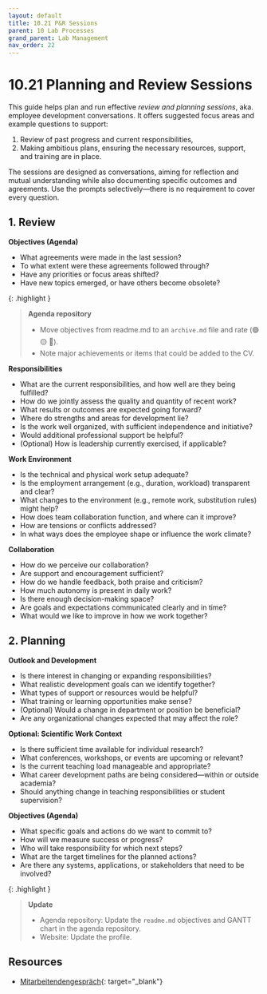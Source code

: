 ```yaml
---
layout: default
title: 10.21 P&R Sessions
parent: 10 Lab Processes
grand_parent: Lab Management
nav_order: 22
---
```


# 10.21 Planning and Review Sessions

This guide helps plan and run effective *review and planning sessions*, aka. employee development conversations. It offers suggested focus areas and example questions to support:

1. Review of past progress and current responsibilities,  
2. Making ambitious plans, ensuring the necessary resources, support, and training are in place.

The sessions are designed as conversations, aiming for reflection and mutual understanding while also documenting specific outcomes and agreements. Use the prompts selectively—there is no requirement to cover every question.

## 1. Review

**Objectives (Agenda)**

- What agreements were made in the last session?
- To what extent were these agreements followed through?
- Have any priorities or focus areas shifted?
- Have new topics emerged, or have others become obsolete?

{: .highlight }
> **Agenda repository**
> 
> - Move objectives from readme.md to an `archive.md` file and rate (🟢 🟡 🔴).
> - Note major achievements or items that could be added to the CV.

**Responsibilities**

- What are the current responsibilities, and how well are they being fulfilled?
- How do we jointly assess the quality and quantity of recent work?
- What results or outcomes are expected going forward?
- Where do strengths and areas for development lie?
- Is the work well organized, with sufficient independence and initiative?
- Would additional professional support be helpful?
- (Optional) How is leadership currently exercised, if applicable?

**Work Environment**

- Is the technical and physical work setup adequate?
- Is the employment arrangement (e.g., duration, workload) transparent and clear?
- What changes to the environment (e.g., remote work, substitution rules) might help?
- How does team collaboration function, and where can it improve?
- How are tensions or conflicts addressed?
- In what ways does the employee shape or influence the work climate?

**Collaboration**

- How do we perceive our collaboration?
- Are support and encouragement sufficient?
- How do we handle feedback, both praise and criticism?
- How much autonomy is present in daily work?
- Is there enough decision-making space?
- Are goals and expectations communicated clearly and in time?
- What would we like to improve in how we work together?

## 2. Planning

**Outlook and Development**

- Is there interest in changing or expanding responsibilities?
- What realistic development goals can we identify together?
- What types of support or resources would be helpful?
- What training or learning opportunities make sense?
- (Optional) Would a change in department or position be beneficial?
- Are any organizational changes expected that may affect the role?

**Optional: Scientific Work Context**

- Is there sufficient time available for individual research?
- What conferences, workshops, or events are upcoming or relevant?
- Is the current teaching load manageable and appropriate?
- What career development paths are being considered—within or outside academia?
- Should anything change in teaching responsibilities or student supervision?

**Objectives (Agenda)**

- What specific goals and actions do we want to commit to?
- How will we measure success or progress?
- Who will take responsibility for which next steps?
- What are the target timelines for the planned actions?
- Are there any systems, applications, or stakeholders that need to be involved?

{: .highlight }
> **Update**
> 
> - Agenda repository: Update the `readme.md` objectives and GANTT chart in the agenda repository.
> - Website: Update the profile.

## Resources

- [Mitarbeitendengespräch](https://www.uni-bamberg.de/intranet/gesundheit/mitarbeitendengespraech/){: target="_blank"}
